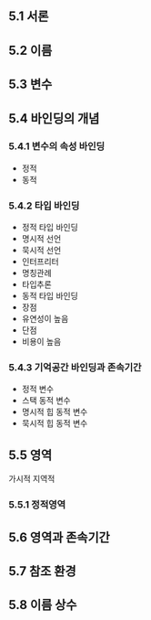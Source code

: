 ## 5.1 서론
## 5.2 이름
## 5.3 변수
## 5.4 바인딩의 개념
### 5.4.1 변수의 속성 바인딩
- 정적
- 동적
### 5.4.2 타입 바인딩
- 정적 타입 바인딩
 - 명시적 선언
 - 묵시적 선언
  - 인터프리터
  - 명칭관례
  - 타입추론
- 동적 타입 바인딩
 - 장점
  - 유연성이 높음
 - 단점
  - 비용이 높음
### 5.4.3 기억공간 바인딩과 존속기간
- 정적 변수
- 스택 동적 변수
- 명시적 힙 동적 변수
- 묵시적 힙 동적 변수
## 5.5 영역
가시적
지역적
### 5.5.1 정적영역

## 5.6 영역과 존속기간
## 5.7 참조 환경
## 5.8 이름 상수